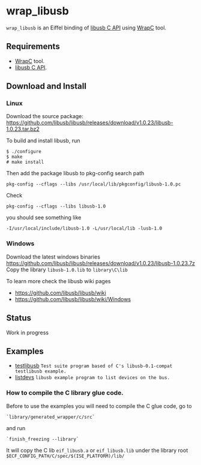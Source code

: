 # wrap_libusb
`wrap_libusb` is an Eiffel binding of [libusb C API](https://libusb.info/) 
using [WrapC](https://github.com/eiffel-wrap-c/WrapC) tool.

## Requirements 


*  [WrapC](https://github.com/eiffel-wrap-c/WrapC) tool.
*  [libusb C API](https://libusb.info/).

## Download and  Install

### Linux

Download the source package: https://github.com/libusb/libusb/releases/download/v1.0.23/libusb-1.0.23.tar.bz2

To build and install libusb, run

	$ ./configure
	$ make
	# make install

Then add the package libusb to pkg-config search path

	pkg-config --cflags --libs /usr/local/lib/pkgconfig/libusb-1.0.pc

Check	
	
	pkg-config --cflags --libs libusb-1.0

you should see something like
	
	-I/usr/local/include/libusb-1.0 -L/usr/local/lib -lusb-1.0

### Windows

Download the latest windows binaries https://github.com/libusb/libusb/releases/download/v1.0.23/libusb-1.0.23.7z
Copy the library `libusb-1.0.lib` to `library\C\lib`
		
To learn more check the libusb wiki pages 

* https://github.com/libusb/libusb/wiki
* https://github.com/libusb/libusb/wiki/Windows

## Status

Work in progress


## Examples

* [testlibusb](examples/testlibusb)  `Test suite program based of C's libusb-0.1-compat testlibusb example.`
* [listdevs](examples/listdevs)      `libusb example program to list devices on the bus.`

### How to compile the C library glue code.

Before to use the examples you will need to compile the C glue code, go to 

	`library/generated_wrapper/c/src` 

and run

	`finish_freezing --library`

It will copy the C lib `eif_libusb.a` or `eif_libusb.lib` under the library root `$ECF_CONFIG_PATH/C/spec/$(ISE_PLATFORM)/lib/`

